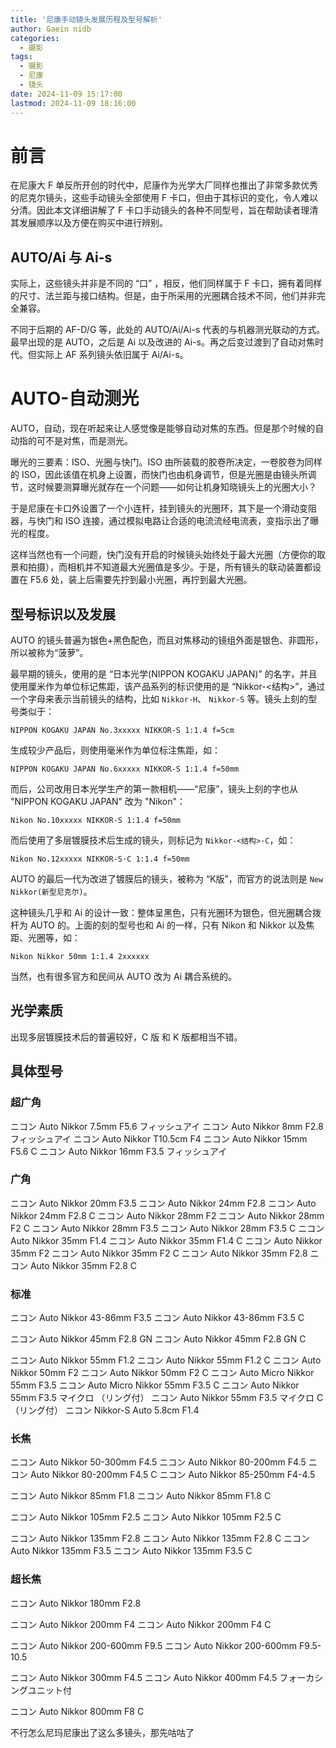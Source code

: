 ```yaml
---
title: '尼康手动镜头发展历程及型号解析'
author: Gaein nidb
categories:
  - 摄影
tags:
  - 摄影
  - 尼康
  - 镜头
date: 2024-11-09 15:17:00
lastmod: 2024-11-09 18:16:00
---
```


# 前言

在尼康大 F 单反所开创的时代中，尼康作为光学大厂同样也推出了非常多款优秀的尼克尔镜头，这些手动镜头全部使用 F 卡口，但由于其标识的变化，令人难以分清。因此本文详细讲解了 F 卡口手动镜头的各种不同型号，旨在帮助读者理清其发展顺序以及方便在购买中进行辨别。

## AUTO/Ai 与 Ai-s

实际上，这些镜头并非是不同的 “口” ，相反，他们同样属于 F 卡口，拥有着同样的尺寸、法兰距与接口结构。但是，由于所采用的光圈耦合技术不同，他们并非完全兼容。

不同于后期的 AF-D/G 等，此处的 AUTO/Ai/Ai-s 代表的与机器测光联动的方式。最早出现的是 AUTO，之后是 Ai 以及改进的 Ai-s。再之后变过渡到了自动对焦时代。但实际上 AF 系列镜头依旧属于 Ai/Ai-s。

# AUTO-自动测光

AUTO，自动，现在听起来让人感觉像是能够自动对焦的东西。但是那个时候的自动指的可不是对焦，而是测光。

曝光的三要素：ISO、光圈与快门。ISO 由所装载的胶卷所决定，一卷胶卷为同样的 ISO，因此该值在机身上设置，而快门也由机身调节，但是光圈是由镜头所调节，这时候要测算曝光就存在一个问题——如何让机身知晓镜头上的光圈大小？

于是尼康在卡口外设置了一个小连杆，挂到镜头的光圈环，其下是一个滑动变阻器，与快门和 ISO 连接，通过模拟电路让合适的电流流经电流表，变指示出了曝光的程度。

这样当然也有一个问题，快门没有开启的时候镜头始终处于最大光圈（方便你的取景和拍摄），而相机并不知道最大光圈值是多少。于是，所有镜头的联动装置都设置在 F5.6 处，装上后需要先拧到最小光圈，再拧到最大光圈。

## 型号标识以及发展

AUTO 的镜头普遍为银色+黑色配色，而且对焦移动的镜组外面是银色、非圆形，所以被称为“菠萝”。

最早期的镜头，使用的是 “日本光学(NIPPON KOGAKU JAPAN)” 的名字，并且使用厘米作为单位标记焦距，该产品系列的标识使用的是 “Nikkor-<结构>”，通过一个字母来表示当前镜头的结构，比如 `Nikkor-H`、 `Nikkor-S` 等。镜头上刻的型号类似于：

`NIPPON KOGAKU JAPAN No.3xxxxx NIKKOR-S 1:1.4 f=5cm`

生成较少产品后，则使用毫米作为单位标注焦距，如：

`NIPPON KOGAKU JAPAN No.6xxxxx NIKKOR-S 1:1.4 f=50mm`

而后，公司改用日本光学生产的第一款相机——“尼康”，镜头上刻的字也从 "NIPPON KOGAKU JAPAN" 改为 "Nikon"：

`Nikon No.10xxxxx NIKKOR-S 1:1.4 f=50mm`

而后使用了多层镀膜技术后生成的镜头，则标记为 `Nikkor-<结构>·C`，如：

`Nikon No.12xxxxx NIKKOR-S·C 1:1.4 f=50mm`

AUTO 的最后一代为改进了镀膜后的镜头，被称为 “K版”，而官方的说法则是 `New Nikkor(新型尼克尔)`。

这种镜头几乎和 Ai 的设计一致：整体呈黑色，只有光圈环为银色，但光圈耦合拨杆为 AUTO 的。上面的刻的型号也和 Ai 的一样，只有 Nikon 和 Nikkor 以及焦距、光圈等，如：

`Nikon Nikkor 50mm 1:1.4 2xxxxxx`

当然，也有很多官方和民间从 AUTO 改为 Ai 耦合系统的。

## 光学素质

出现多层镀膜技术后的普遍较好，C 版 和 K 版都相当不错。

## 具体型号

### 超广角

ニコン Auto Nikkor 7.5mm F5.6 フィッシュアイ
ニコン Auto Nikkor 8mm F2.8 フィッシュアイ
ニコン Auto Nikkor T10.5cm F4
ニコン Auto Nikkor 15mm F5.6 C
ニコン Auto Nikkor 16mm F3.5 フィッシュアイ

### 广角

ニコン Auto Nikkor 20mm F3.5
ニコン Auto Nikkor 24mm F2.8
ニコン Auto Nikkor 24mm F2.8 C
ニコン Auto Nikkor 28mm F2
ニコン Auto Nikkor 28mm F2 C
ニコン Auto Nikkor 28mm F3.5
ニコン Auto Nikkor 28mm F3.5 C
ニコン Auto Nikkor 35mm F1.4
ニコン Auto Nikkor 35mm F1.4 C
ニコン Auto Nikkor 35mm F2
ニコン Auto Nikkor 35mm F2 C
ニコン Auto Nikkor 35mm F2.8
ニコン Auto Nikkor 35mm F2.8 C

### 标准

ニコン Auto Nikkor 43-86mm F3.5
ニコン Auto Nikkor 43-86mm F3.5 C

ニコン Auto Nikkor 45mm F2.8 GN
ニコン Auto Nikkor 45mm F2.8 GN C

ニコン Auto Nikkor 55mm F1.2
ニコン Auto Nikkor 55mm F1.2 C
ニコン Auto Nikkor 50mm F2
ニコン Auto Nikkor 50mm F2 C
ニコン Auto Micro Nikkor 55mm F3.5
ニコン Auto Micro Nikkor 55mm F3.5 C
ニコン Auto Nikkor 55mm F3.5 マイクロ （リング付）
ニコン Auto Nikkor 55mm F3.5 マイクロ C （リング付）
ニコン Nikkor-S Auto 5.8cm F1.4

### 长焦

ニコン Auto Nikkor 50-300mm F4.5
ニコン Auto Nikkor 80-200mm F4.5
ニコン Auto Nikkor 80-200mm F4.5 C
ニコン Auto Nikkor 85-250mm F4-4.5

ニコン Auto Nikkor 85mm F1.8
ニコン Auto Nikkor 85mm F1.8 C

ニコン Auto Nikkor 105mm F2.5
ニコン Auto Nikkor 105mm F2.5 C

ニコン Auto Nikkor 135mm F2.8
ニコン Auto Nikkor 135mm F2.8 C
ニコン Auto Nikkor 135mm F3.5
ニコン Auto Nikkor 135mm F3.5 C

### 超长焦

ニコン Auto Nikkor 180mm F2.8

ニコン Auto Nikkor 200mm F4
ニコン Auto Nikkor 200mm F4 C

ニコン Auto Nikkor 200-600mm F9.5
ニコン Auto Nikkor 200-600mm F9.5-10.5

ニコン Auto Nikkor 300mm F4.5
ニコン Auto Nikkor 400mm F4.5 フォーカシングユニット付

ニコン Auto Nikkor 800mm F8 C

不行怎么尼玛尼康出了这么多镜头，那先咕咕了